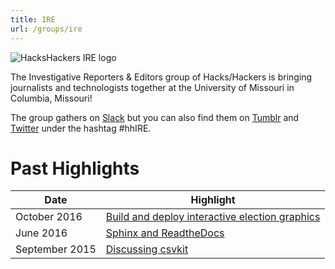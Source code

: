 ```yaml
---
title: IRE
url: /groups/ire
---
```


![HacksHackers IRE logo](https://pbs.twimg.com/profile_images/1552249156/ire_twitter_reasonably_small.gif)

The Investigative Reporters & Editors group of Hacks/Hackers is bringing journalists and technologists together at the University of Missouri in Columbia, Missouri!

The group gathers on [Slack](https://hackshackersire.slack.com) but you can also find them on [Tumblr](https://hackshackersire.tumblr.com) and [Twitter](https://twitter.com/hackshackersIRE) under the hashtag #hhIRE.

# Past Highlights

| **Date**  | **Highlight** |  
|-----------|---------------|  
| October 2016 | [Build and deploy interactive election graphics](https://twitter.com/hackshackersIRE/status/783320510763446273) |
| June 2016 | [Sphinx and ReadtheDocs](https://twitter.com/hackshackersIRE/status/737723234414514177) |   
| September 2015 | [Discussing csvkit](https://twitter.com/hackshackersIRE/status/646702740463206400) |
